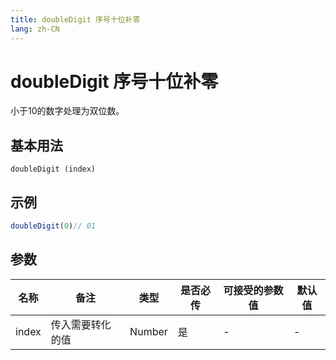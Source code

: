 ```yaml
---
title: doubleDigit 序号十位补零
lang: zh-CN
---
```

# doubleDigit 序号十位补零

小于10的数字处理为双位数。

## 基本用法
`
doubleDigit (index)
`

## 示例
```javascript
doubleDigit(0)// 01


```
## 参数



| 名称  | 备注 | 类型 | 是否必传| 可接受的参数值 | 默认值 |
|  ---  | ----| ---- | -------|------------- | ------- |
| index |传入需要转化的值|Number| 是  |-  | -|